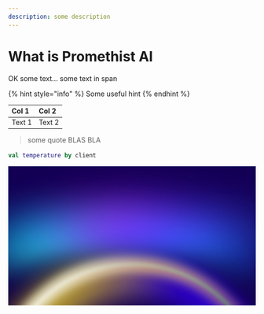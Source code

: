 ```yaml
---
description: some description
---
```


# What is Promethist AI

OK some text... some text in span 

{% hint style="info" %}
Some useful hint
{% endhint %}

| Col 1 | Col 2 |
| :--- | :--- |
| Text 1 | Text 2 |

> some quote BLAS BLA

```kotlin
val temperature by client
```

![](.gitbook/assets/pai-bgrnd2.png)

